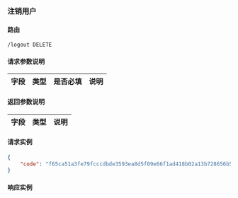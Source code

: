 ### 注销用户
    
#### 路由 
    /logout DELETE
#### 请求参数说明
| 字段   | 类型  | 是否必填 | 说明 |
|:-----|:----|:-----|----|

#### 返回参数说明 
| 字段   | 类型  | 说明 |
|:-----|:----|----|


#### 请求实例
```json
{
    "code": "f65ca51a3fe79fcccdbde3593ea8d5f09e66f1ad418b02a13b728656b5bf7839"
}
```

#### 响应实例
